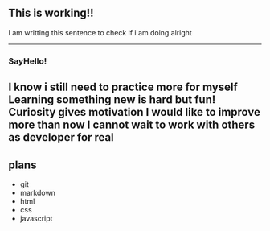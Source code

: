 ## This is working!!

I am writting this sentence to check if i am doing alright

---
### SayHello!

I know i still need to practice more for myself
Learning something new is hard but fun!
Curiosity gives motivation
I would like to improve more than now
I cannot wait to work with others as developer for real
---

## plans
 - git
 - markdown
 - html
 - css
 - javascript
